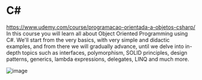 # C#
https://www.udemy.com/course/programacao-orientada-a-objetos-csharp/
In this course you will learn all about Object Oriented Programming using C#. We'll start from the very basics, with very simple and didactic examples, and from there we will gradually advance, until we delve into in-depth topics such as interfaces, polymorphism, SOLID principles, design patterns, generics, lambda expressions, delegates, LINQ and much more.


![image](https://user-images.githubusercontent.com/87822546/190214193-91d0fd7d-2b4d-45f9-b5ac-c40b84b42db4.png)
